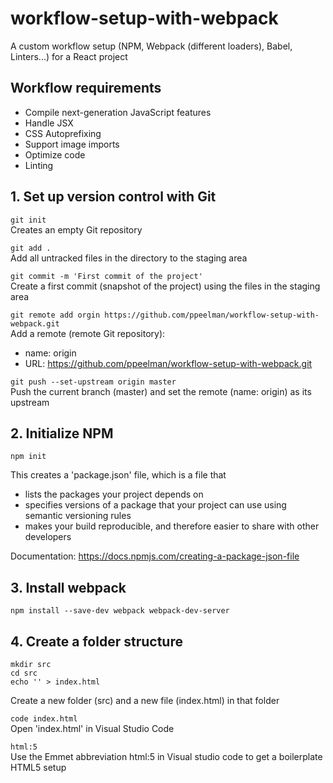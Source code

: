 # workflow-setup-with-webpack
A custom workflow setup (NPM, Webpack (different loaders), Babel, Linters...) for a React project

## Workflow requirements
* Compile next-generation JavaScript features
* Handle JSX
* CSS Autoprefixing
* Support image imports
* Optimize code
* Linting

## 1. Set up version control with Git
`git init`  
Creates an empty Git repository


`git add .`  
Add all untracked files in the directory to the staging area


`git commit -m 'First commit of the project'`  
Create a first commit (snapshot of the project) using the files in the staging area


`git remote add orgin https://github.com/ppeelman/workflow-setup-with-webpack.git`  
Add a remote (remote Git repository):
* name: origin
* URL: https://github.com/ppeelman/workflow-setup-with-webpack.git


`git push --set-upstream origin master`  
Push the current branch (master) and set the remote (name: origin) as its upstream



## 2. Initialize NPM
`npm init`

This creates a 'package.json' file, which is a file that

* lists the packages your project depends on
* specifies versions of a package that your project can use using semantic versioning rules
* makes your build reproducible, and therefore easier to share with other developers

Documentation: https://docs.npmjs.com/creating-a-package-json-file

## 3. Install webpack
`npm install --save-dev webpack webpack-dev-server`

## 4. Create a folder structure
~~~~
mkdir src
cd src
echo '' > index.html
~~~~
Create a new folder (src) and a new file (index.html) in that folder

`code index.html`  
Open 'index.html' in Visual Studio Code

`html:5`  
Use the Emmet abbreviation html:5 in Visual studio code to get a boilerplate HTML5 setup
